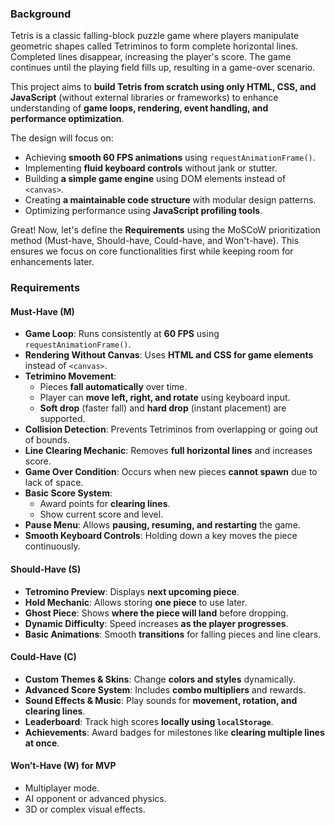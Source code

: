 ### **Background**  

Tetris is a classic falling-block puzzle game where players manipulate geometric shapes called Tetriminos to form complete horizontal lines. Completed lines disappear, increasing the player's score. The game continues until the playing field fills up, resulting in a game-over scenario.  

This project aims to **build Tetris from scratch using only HTML, CSS, and JavaScript** (without external libraries or frameworks) to enhance understanding of **game loops, rendering, event handling, and performance optimization**.  

The design will focus on:  
- Achieving **smooth 60 FPS animations** using `requestAnimationFrame()`.  
- Implementing **fluid keyboard controls** without jank or stutter.  
- Building **a simple game engine** using DOM elements instead of `<canvas>`.  
- Creating **a maintainable code structure** with modular design patterns.  
- Optimizing performance using **JavaScript profiling tools**.  

Great! Now, let's define the **Requirements** using the MoSCoW prioritization method (Must-have, Should-have, Could-have, and Won't-have). This ensures we focus on core functionalities first while keeping room for enhancements later.  

### **Requirements**  

#### **Must-Have (M)**  
- **Game Loop**: Runs consistently at **60 FPS** using `requestAnimationFrame()`.  
- **Rendering Without Canvas**: Uses **HTML and CSS for game elements** instead of `<canvas>`.  
- **Tetrimino Movement**:  
  - Pieces **fall automatically** over time.  
  - Player can **move left, right, and rotate** using keyboard input.  
  - **Soft drop** (faster fall) and **hard drop** (instant placement) are supported.  
- **Collision Detection**: Prevents Tetriminos from overlapping or going out of bounds.  
- **Line Clearing Mechanic**: Removes **full horizontal lines** and increases score.  
- **Game Over Condition**: Occurs when new pieces **cannot spawn** due to lack of space.  
- **Basic Score System**:  
  - Award points for **clearing lines**.  
  - Show current score and level.  
- **Pause Menu**: Allows **pausing, resuming, and restarting** the game.  
- **Smooth Keyboard Controls**: Holding down a key moves the piece continuously.  

#### **Should-Have (S)**  
- **Tetromino Preview**: Displays **next upcoming piece**.  
- **Hold Mechanic**: Allows storing **one piece** to use later.  
- **Ghost Piece**: Shows **where the piece will land** before dropping.  
- **Dynamic Difficulty**: Speed increases **as the player progresses**.  
- **Basic Animations**: Smooth **transitions** for falling pieces and line clears.  

#### **Could-Have (C)**  
- **Custom Themes & Skins**: Change **colors and styles** dynamically.  
- **Advanced Score System**: Includes **combo multipliers** and rewards.  
- **Sound Effects & Music**: Play sounds for **movement, rotation, and clearing lines**.  
- **Leaderboard**: Track high scores **locally using `localStorage`**.  
- **Achievements**: Award badges for milestones like **clearing multiple lines at once**.  

#### **Won’t-Have (W) for MVP**  
- Multiplayer mode.  
- AI opponent or advanced physics.  
- 3D or complex visual effects.  


